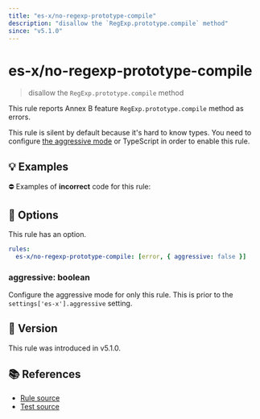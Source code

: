 ```yaml
---
title: "es-x/no-regexp-prototype-compile"
description: "disallow the `RegExp.prototype.compile` method"
since: "v5.1.0"
---
```


# es-x/no-regexp-prototype-compile
> disallow the `RegExp.prototype.compile` method

This rule reports Annex B feature `RegExp.prototype.compile` method as errors.

This rule is silent by default because it's hard to know types. You need to configure [the aggressive mode](../#the-aggressive-mode) or TypeScript in order to enable this rule.

## 💡 Examples

⛔ Examples of **incorrect** code for this rule:

<eslint-playground type="bad" code="/*eslint es-x/no-regexp-prototype-compile: [error, { aggressive: true }] */
foo.compile()
" />

## 🔧 Options

This rule has an option.

```yml
rules:
  es-x/no-regexp-prototype-compile: [error, { aggressive: false }]
```

### aggressive: boolean

Configure the aggressive mode for only this rule.
This is prior to the `settings['es-x'].aggressive` setting.

## 🚀 Version

This rule was introduced in v5.1.0.

## 📚 References

- [Rule source](https://github.com/ota-meshi/eslint-plugin-es-x/blob/master/lib/rules/no-regexp-prototype-compile.js)
- [Test source](https://github.com/ota-meshi/eslint-plugin-es-x/blob/master/tests/lib/rules/no-regexp-prototype-compile.js)
